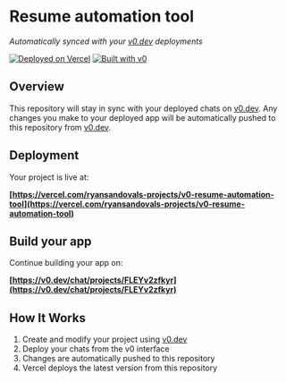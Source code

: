 # Resume automation tool

*Automatically synced with your [v0.dev](https://v0.dev) deployments*

[![Deployed on Vercel](https://img.shields.io/badge/Deployed%20on-Vercel-black?style=for-the-badge&logo=vercel)](https://vercel.com/ryansandovals-projects/v0-resume-automation-tool)
[![Built with v0](https://img.shields.io/badge/Built%20with-v0.dev-black?style=for-the-badge)](https://v0.dev/chat/projects/FLEYv2zfkyr)

## Overview

This repository will stay in sync with your deployed chats on [v0.dev](https://v0.dev).
Any changes you make to your deployed app will be automatically pushed to this repository from [v0.dev](https://v0.dev).

## Deployment

Your project is live at:

**[https://vercel.com/ryansandovals-projects/v0-resume-automation-tool](https://vercel.com/ryansandovals-projects/v0-resume-automation-tool)**

## Build your app

Continue building your app on:

**[https://v0.dev/chat/projects/FLEYv2zfkyr](https://v0.dev/chat/projects/FLEYv2zfkyr)**

## How It Works

1. Create and modify your project using [v0.dev](https://v0.dev)
2. Deploy your chats from the v0 interface
3. Changes are automatically pushed to this repository
4. Vercel deploys the latest version from this repository